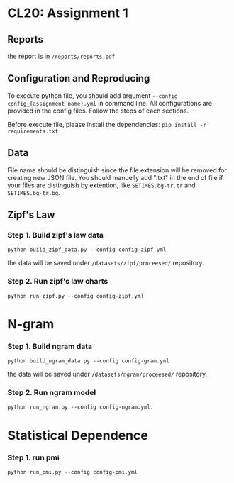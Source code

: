 # CL20: Assignment 1 


## Reports

the report is in `/reports/reports.pdf`

## Configuration and Reproducing

To execute python file, you should add argument `--config config_{assignment name}.yml` in command line. All configurations are provided in the config files. Follow the steps of each sections.

Before execute file, please install the dependencies:
`pip install -r requirements.txt`

## Data

File name should be distinguish since the file extension will be removed for creating new JSON file. You should manuelly add ".txt" in the end of file if your files are distinguish by extention,  like `SETIMES.bg-tr.tr` and `SETIMES.bg-tr.bg`. 

## Zipf's Law   

### Step 1. Build zipf's law data

`python build_zipf_data.py --config config-zipf.yml`

the data will be saved under `/datasets/zipf/proceesed/` repository.

### Step 2. Run zipf's law charts

`python run_zipf.py --config config-zipf.yml`

# N-gram

### Step 1. Build ngram data

`python build_ngram_data.py --config config-gram.yml`

the data will be saved under `/datasets/ngram/proceesed/` repository.

### Step 2. Run ngram model

`python run_ngram.py --config config-ngram.yml.`


# Statistical Dependence

### Step 1. run pmi

`python run_pmi.py --config config-pmi.yml`



